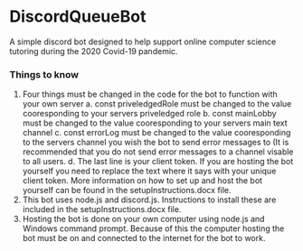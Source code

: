 # DiscordQueueBot
A simple discord bot designed to help support online computer science tutoring during the 2020 Covid-19 pandemic.

### Things to know
1. Four things must be changed in the code for the bot to function with your own server
  a. const priveledgedRole must be changed to the value cooresponding to your servers priveledged role
  b. const mainLobby must be changed to the value cooresponding to your servers main text channel
  c. const errorLog must be changed to the value cooresponding to the servers channel you wish the bot to send error messages to (It is recommended that you do not send error messages to a channel visable to all users.
  d. The last line is your client token. If you are hosting the bot yourself you need to replace the text where it says with your unique client token. More information on how to set up and host the bot yourself can be found in the setupInstructions.docx file.
2. This bot uses node.js and discord.js. Instructions to install these are included in the setupInstructions.docx file.
3. Hosting the bot is done on your own computer using node.js and Windows command prompt. Because of this the computer hosting the bot must be on and connected to the internet for the bot to work. 
  
